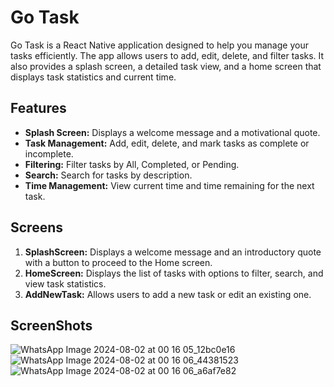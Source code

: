 # Go Task

Go Task is a React Native application designed to help you manage your tasks efficiently. The app allows users to add, edit, delete, and filter tasks. It also provides a splash screen, a detailed task view, and a home screen that displays task statistics and current time.

## Features

- **Splash Screen:** Displays a welcome message and a motivational quote.
- **Task Management:** Add, edit, delete, and mark tasks as complete or incomplete.
- **Filtering:** Filter tasks by All, Completed, or Pending.
- **Search:** Search for tasks by description.
- **Time Management:** View current time and time remaining for the next task.

## Screens

1. **SplashScreen:** Displays a welcome message and an introductory quote with a button to proceed to the Home screen.
2. **HomeScreen:** Displays the list of tasks with options to filter, search, and view task statistics.
3. **AddNewTask:** Allows users to add a new task or edit an existing one.

## ScreenShots
![WhatsApp Image 2024-08-02 at 00 16 05_12bc0e16](https://github.com/user-attachments/assets/49db7e17-aadb-4b1e-9e1a-0e5dfbb41251)
![WhatsApp Image 2024-08-02 at 00 16 06_44381523](https://github.com/user-attachments/assets/c33453c2-b3fe-40eb-8596-13d0d54cbfd6)
![WhatsApp Image 2024-08-02 at 00 16 06_a6af7e82](https://github.com/user-attachments/assets/fbde95b4-0a76-44f5-9e54-1bcc488f2ca4)


